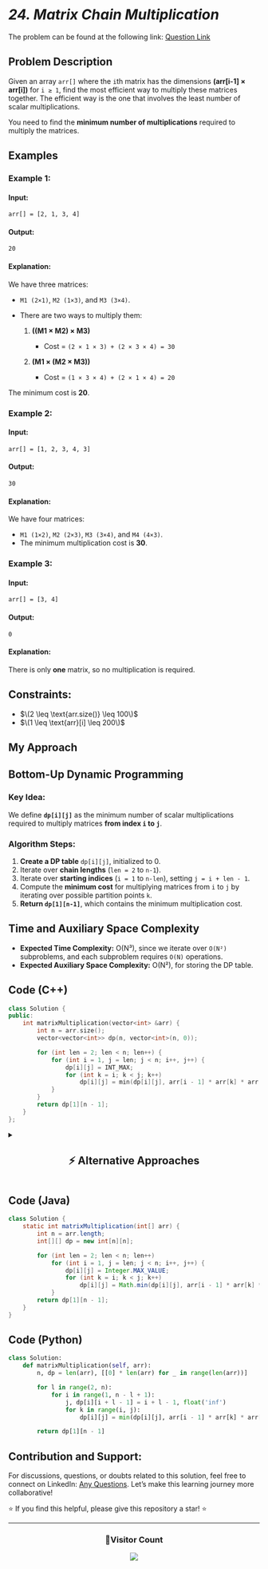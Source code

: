 # _24. Matrix Chain Multiplication_

The problem can be found at the following link: [Question Link](https://www.geeksforgeeks.org/problems/matrix-chain-multiplication0303/1)

## **Problem Description**

Given an array `arr[]` where the `i`th matrix has the dimensions **(arr[i-1] × arr[i])** for `i ≥ 1`, find the most efficient way to multiply these matrices together. The efficient way is the one that involves the least number of scalar multiplications.

You need to find the **minimum number of multiplications** required to multiply the matrices.

## **Examples**

### **Example 1:**

#### **Input:**

```plaintext
arr[] = [2, 1, 3, 4]
```

#### **Output:**

```plaintext
20
```

#### **Explanation:**

We have three matrices:

- `M1 (2×1)`, `M2 (1×3)`, and `M3 (3×4)`.
- There are two ways to multiply them:

  1. **((M1 × M2) × M3)**

     - Cost = `(2 × 1 × 3) + (2 × 3 × 4) = 30`

  2. **(M1 × (M2 × M3))**
     - Cost = `(1 × 3 × 4) + (2 × 1 × 4) = 20`

The minimum cost is **20**.

### **Example 2:**

#### **Input:**

```plaintext
arr[] = [1, 2, 3, 4, 3]
```

#### **Output:**

```plaintext
30
```

#### **Explanation:**

We have four matrices:

- `M1 (1×2)`, `M2 (2×3)`, `M3 (3×4)`, and `M4 (4×3)`.
- The minimum multiplication cost is **30**.

### **Example 3:**

#### **Input:**

```plaintext
arr[] = [3, 4]
```

#### **Output:**

```plaintext
0
```

#### **Explanation:**

There is only **one** matrix, so no multiplication is required.

## **Constraints:**

- $\(2 \leq \text{arr.size()} \leq 100\)$
- $\(1 \leq \text{arr}[i] \leq 200\)$

## **My Approach**

## **Bottom-Up Dynamic Programming**

### **Key Idea:**

We define **`dp[i][j]`** as the minimum number of scalar multiplications required to multiply matrices **from index `i` to `j`**.

### **Algorithm Steps:**

1. **Create a DP table** `dp[i][j]`, initialized to 0.
2. Iterate over **chain lengths** (`len = 2` to `n-1`).
3. Iterate over **starting indices** (`i = 1` to `n-len`), setting `j = i + len - 1`.
4. Compute the **minimum cost** for multiplying matrices from `i` to `j` by iterating over possible partition points `k`.
5. **Return `dp[1][n-1]`**, which contains the minimum multiplication cost.

## **Time and Auxiliary Space Complexity**

- **Expected Time Complexity:** O(N³), since we iterate over `O(N²)` subproblems, and each subproblem requires `O(N)` operations.
- **Expected Auxiliary Space Complexity:** O(N²), for storing the DP table.

## **Code (C++)**

```cpp
class Solution {
public:
    int matrixMultiplication(vector<int> &arr) {
        int n = arr.size();
        vector<vector<int>> dp(n, vector<int>(n, 0));

        for (int len = 2; len < n; len++) {
            for (int i = 1, j = len; j < n; i++, j++) {
                dp[i][j] = INT_MAX;
                for (int k = i; k < j; k++)
                    dp[i][j] = min(dp[i][j], arr[i - 1] * arr[k] * arr[j] + dp[i][k] + dp[k + 1][j]);
            }
        }
        return dp[1][n - 1];
    }
};
```

<details>
<summary><h2 align="center">⚡ Alternative Approaches</h2></summary>

## **1️⃣ Recursive + Memoization (Top-Down DP) – O(N³)**

### **Algorithm Steps:**

1. Use a `dp[i][j]` table to store results of subproblems.
2. If `dp[i][j]` is already computed, return it.
3. Otherwise, compute `solve(i, j)` recursively and store results.

### **Code (C++):**

```cpp
class Solution {
public:
    int dp[1005][1005];

    int solve(vector<int>& arr, int i, int j) {
        if (i == j) return 0;
        if (dp[i][j] != -1) return dp[i][j];

        int ans = INT_MAX;
        for (int k = i; k < j; k++) {
            int cost = arr[i-1] * arr[k] * arr[j] + solve(arr, i, k) + solve(arr, k+1, j);
            ans = min(ans, cost);
        }
        return dp[i][j] = ans;
    }

    int matrixMultiplication(vector<int>& arr) {
        memset(dp, -1, sizeof(dp));
        return solve(arr, 1, arr.size() - 1);
    }
};
```

✅ **Time Complexity:** `O(N³)`  
✅ **Space Complexity:** `O(N²)`

## **Comparison of Approaches**

| **Approach**                | ⏱️ **Time Complexity** | 🗂️ **Space Complexity** | ✅ **Pros**                     | ⚠️ **Cons**               |
| --------------------------- | ---------------------- | ----------------------- | ------------------------------- | ------------------------- |
| **Bottom-Up DP**            | 🟢 O(N³)               | 🟡 O(N²)                | Efficient and easy to implement | Uses `O(N²)` space        |
| **Recursive + Memoization** | 🟢 O(N³)               | 🔴 O(N²)                | Reduces redundant calculations  | Still uses `O(N²)` memory |

✅ **Best Choice?**

- If **memory is not an issue**, use **Bottom-Up DP** (`O(N³) Time, O(N²) Space`).
- If **you need recursion**, use **Memoized DP** (`O(N³) Time, O(N²) Space`).
</details>


## **Code (Java)**

```java
class Solution {
    static int matrixMultiplication(int[] arr) {
        int n = arr.length;
        int[][] dp = new int[n][n];

        for (int len = 2; len < n; len++)
            for (int i = 1, j = len; j < n; i++, j++) {
                dp[i][j] = Integer.MAX_VALUE;
                for (int k = i; k < j; k++)
                    dp[i][j] = Math.min(dp[i][j], arr[i - 1] * arr[k] * arr[j] + dp[i][k] + dp[k + 1][j]);
            }
        return dp[1][n - 1];
    }
}
```

## **Code (Python)**

```python
class Solution:
    def matrixMultiplication(self, arr):
        n, dp = len(arr), [[0] * len(arr) for _ in range(len(arr))]

        for l in range(2, n):
            for i in range(1, n - l + 1):
                j, dp[i][i + l - 1] = i + l - 1, float('inf')
                for k in range(i, j):
                    dp[i][j] = min(dp[i][j], arr[i - 1] * arr[k] * arr[j] + dp[i][k] + dp[k + 1][j])

        return dp[1][n - 1]
```

## **Contribution and Support:**

For discussions, questions, or doubts related to this solution, feel free to connect on LinkedIn: [Any Questions](https://www.linkedin.com/in/patel-hetkumar-sandipbhai-8b110525a/). Let’s make this learning journey more collaborative!

⭐ If you find this helpful, please give this repository a star! ⭐

---

<div align="center">
  <h3><b>📍Visitor Count</b></h3>
</div>

<p align="center">
  <img src="https://profile-counter.glitch.me/Hunterdii/count.svg" />
</p>
